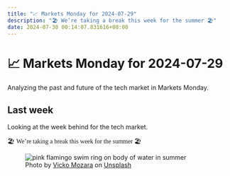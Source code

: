 ```yaml
---
title: "📈 Markets Monday for 2024-07-29"
description: "🏖️ We’re taking a break this week for the summer 🏖️"
date: 2024-07-30 00:14:07.831616+00:00
---
```


<!-- buttondown-editor-mode: plaintext --><h1>📈 Markets Monday for 2024-07-29</h1><p>Analyzing the past and future of the tech market in Markets Monday.</p><h2>Last week</h2><p>Looking at the week behind for the tech market.</p><p>🏖️ <span style="font-family: Comic\ Sans\ MS, Comic\ Sans">We’re taking a break this week for the summer 🏖️</span></p><figure><img src="https://images.unsplash.com/photo-1501426026826-31c667bdf23d?crop=entropy&amp;cs=tinysrgb&amp;fit=max&amp;fm=jpg&amp;ixid=M3w2Mjg2OTV8MHwxfHNlYXJjaHwxfHx2YWNhdGlvbnxlbnwwfHx8fDE3MjIyOTgyMDJ8MA&amp;ixlib=rb-4.0.3&amp;q=80&amp;w=1080" alt="pink flamingo swim ring on body of water in summer" draggable="false" contenteditable="false"><figcaption>Photo by <a target="_blank" rel="noopener noreferrer nofollow" href="https://unsplash.com/@vicko?utm_source=Buttondown&amp;utm_medium=referral">Vicko Mozara</a> on <a target="_blank" rel="noopener noreferrer nofollow" href="https://unsplash.com/?utm_source=Buttondown&amp;utm_medium=referral">Unsplash</a></figcaption></figure>